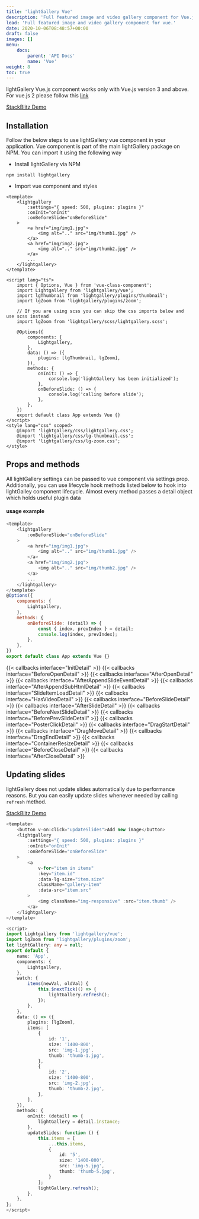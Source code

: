 ```yaml
---
title: 'lightGallery Vue'
description: 'Full featured image and video gallery component for Vue.js'
lead: 'Full featured image and video gallery component for vue.'
date: 2020-10-06T08:48:57+00:00
draft: false
images: []
menu:
    docs:
        parent: 'API Docs'
        name: 'Vue'
weight: 8
toc: true
---
```


<div class="alert alert-danger" role="alert">
    lightGallery Vue.js component works only with Vue.js version 3 and above. For vue.js 2 please follow this <a target="_blank" href="https://github.com/sachinchoolur/lightgallery.js/issues/60#issuecomment-422259277">link</a>
</div>

<a class="btn btn-outline-primary" href="https://stackblitz.com/edit/lightgallery-vue" target="_blank">StackBlitz
Demo</a>

## Installation

Follow the below steps to use lightGallery vue component in your application.
Vue component is part of the main lightGallery package on NPM. You can import it
using the following way

-   Install lightGallery via NPM

```
npm install lightgallery
```

-   Import vue component and styles

```vue
<template>
    <lightgallery
        :settings="{ speed: 500, plugins: plugins }"
        :onInit="onInit"
        :onBeforeSlide="onBeforeSlide"
    >
        <a href="img/img1.jpg">
            <img alt=".." src="img/thumb1.jpg" />
        </a>
        <a href="img/img2.jpg">
            <img alt=".." src="img/thumb2.jpg" />
        </a>
        ...
    </lightgallery>
</template>

<script lang="ts">
    import { Options, Vue } from 'vue-class-component';
    import Lightgallery from 'lightgallery/vue';
    import lgThumbnail from 'lightgallery/plugins/thumbnail';
    import lgZoom from 'lightgallery/plugins/zoom';

    // If you are using scss you can skip the css imports below and use scss instead
    import lgZoom from 'lightgallery/scss/lightgallery.scss';

    @Options({
        components: {
            Lightgallery,
        },
        data: () => ({
            plugins: [lgThumbnail, lgZoom],
        }),
        methods: {
            onInit: () => {
                console.log('lightGallery has been initialized');
            },
            onBeforeSlide: () => {
                console.log('calling before slide');
            },
        },
    })
    export default class App extends Vue {}
</script>
<style lang="css" scoped>
    @import 'lightgallery/css/lightgallery.css';
    @import 'lightgallery/css/lg-thumbnail.css';
    @import 'lightgallery/css/lg-zoom.css';
</style>
```

## Props and methods

All lightGallery settings can be passed to vue component via settings prop.
Additionally, you can use lifecycle hook methods listed below to hook into
lightGalley component lifecycle. Almost every method passes a detail object
which holds useful plugin data

#### usage example

```js
<template>
    <lightgallery
        :onBeforeSlide="onBeforeSlide"
    >
        <a href="img/img1.jpg">
            <img alt=".." src="img/thumb1.jpg" />
        </a>
        <a href="img/img2.jpg">
            <img alt=".." src="img/thumb2.jpg" />
        </a>
        ...
    </lightgallery>
</template>
@Options({
    components: {
        Lightgallery,
    },
    methods: {
        onBeforeSlide: (detail) => {
            const { index, prevIndex } = detail;
            console.log(index, prevIndex);
        },
    },
})
export default class App extends Vue {}
```

<div class="event-docs-list">
    {{< callbacks interface="InitDetail" >}}
    {{< callbacks interface="BeforeOpenDetail" >}}
    {{< callbacks interface="AfterOpenDetail" >}}
    {{< callbacks interface="AfterAppendSlideEventDetail" >}}
    {{< callbacks interface="AfterAppendSubHtmlDetail" >}}
    {{< callbacks interface="SlideItemLoadDetail" >}}
    {{< callbacks interface="HasVideoDetail" >}}
    {{< callbacks interface="BeforeSlideDetail" >}}
    {{< callbacks interface="AfterSlideDetail" >}}
    {{< callbacks interface="BeforeNextSlideDetail" >}}
    {{< callbacks interface="BeforePrevSlideDetail" >}}
    {{< callbacks interface="PosterClickDetail" >}}
    {{< callbacks interface="DragStartDetail" >}}
    {{< callbacks interface="DragMoveDetail" >}}
    {{< callbacks interface="DragEndDetail" >}}
    {{< callbacks interface="ContainerResizeDetail" >}}
    {{< callbacks interface="BeforeCloseDetail" >}}
    {{< callbacks interface="AfterCloseDetail" >}}
</div>

## Updating slides

lightGallery does not update slides automatically due to performance reasons.
But you can easily update slides whenever needed by calling `refresh` method.

<a class="btn btn-outline-primary" href="https://stackblitz.com/edit/lightgallery-vue-update-slides" target="_blank">StackBlitz
Demo</a>

```ts
<template>
    <button v-on:click="updateSlides">Add new image</button>
    <lightgallery
        :settings="{ speed: 500, plugins: plugins }"
        :onInit="onInit"
        :onBeforeSlide="onBeforeSlide"
    >
        <a
            v-for="item in items"
            :key="item.id"
            :data-lg-size="item.size"
            className="gallery-item"
            :data-src="item.src"
        >
            <img className="img-responsive" :src="item.thumb" />
        </a>
    </lightgallery>
</template>

<script>
import Lightgallery from 'lightgallery/vue';
import lgZoom from 'lightgallery/plugins/zoom';
let lightGallery: any = null;
export default {
    name: 'App',
    components: {
        Lightgallery,
    },
    watch: {
        items(newVal, oldVal) {
            this.$nextTick(() => {
                lightGallery.refresh();
            });
        },
    },
    data: () => ({
        plugins: [lgZoom],
        items: [
            {
                id: '1',
                size: '1400-800',
                src: 'img-1.jpg',
                thumb: 'thumb-1.jpg',
            },
            {
                id: '2',
                size: '1400-800',
                src: 'img-2.jpg',
                thumb: 'thumb-2.jpg',
            },
        ],
    }),
    methods: {
        onInit: (detail) => {
            lightGallery = detail.instance;
        },
        updateSlides: function () {
            this.items = [
                ...this.items,
                {
                    id: '5',
                    size: '1400-800',
                    src: 'img-5.jpg',
                    thumb: 'thumb-5.jpg',
                }
            ];
            lightGallery.refresh();
        },
    },
};
</script>

```